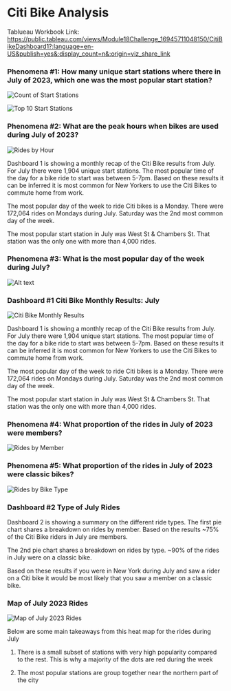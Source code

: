 # Citi Bike Analysis

Tablueau Workbook Link: https://public.tableau.com/views/Module18Challenge_16945711048150/CitiBikeDashboard1?:language=en-US&publish=yes&:display_count=n&:origin=viz_share_link

### Phenomena #1: How many unique start stations where there in July of 2023, which one was the most popular start station?
![Count of Start Stations](image-1.png)

![Top 10 Start Stations](image-3.png)

### Phenomena #2: What are the peak hours when bikes are used during July of 2023?

![Rides by Hour](image.png)

Dashboard 1 is showing a monthly recap of the Citi Bike results from July. For July there were 1,904 unique start stations. The most popular time of the day for a bike ride to start was between 5-7pm. Based on these results it can be inferred it is most common for New Yorkers to use the Citi Bikes to commute home from work.


The most popular day of the week to ride Citi bikes is a Monday. There were 172,064 rides on Mondays during July. Saturday was the 2nd most common day of the week.  


The most popular start station in July was West St & Chambers St. That station was the only one with more than 4,000 rides. 

### Phenomena #3: What is the most popular day of the week during July?

![Alt text](image-2.png)

### Dashboard #1 Citi Bike Monthly Results: July

![Citi Bike Monthly Results](image-4.png)

Dashboard 1 is showing a monthly recap of the Citi Bike results from July. For July there were 1,904 unique start stations. The most popular time of the day for a bike ride to start was between 5-7pm. Based on these results it can be inferred it is most common for New Yorkers to use the Citi Bikes to commute home from work.


The most popular day of the week to ride Citi bikes is a Monday. There were 172,064 rides on Mondays during July. Saturday was the 2nd most common day of the week.  


The most popular start station in July was West St & Chambers St. That station was the only one with more than 4,000 rides. 

### Phenomena #4: What proportion of the rides in July of 2023 were members?

![Rides by Member](image-6.png)

### Phenomena #5: What proportion of the rides in July of 2023 were classic bikes?

![Rides by Bike Type](image-5.png)

### Dashboard #2 Type of July Rides

Dashboard 2 is showing a summary on the different ride types. The first pie chart shares a breakdown on rides by member. Based on the results ~75% of the Citi Bike riders in July are members. 

The 2nd pie chart shares a breakdown on rides by type. ~90% of the rides in July were on a classic bike.

Based on these results if you were in New York during July and saw a rider on a Citi bike it would be most likely that you saw a member on a classic bike.

### Map of July 2023 Rides

![Map of July 2023 Rides](image-7.png)

Below are some main takeaways from this heat map for the rides during July

1. There is a small subset of stations with very high popularity compared to the rest. This is why a majority of the dots are red during the week

2. The most popular stations are group together near the northern part of the city